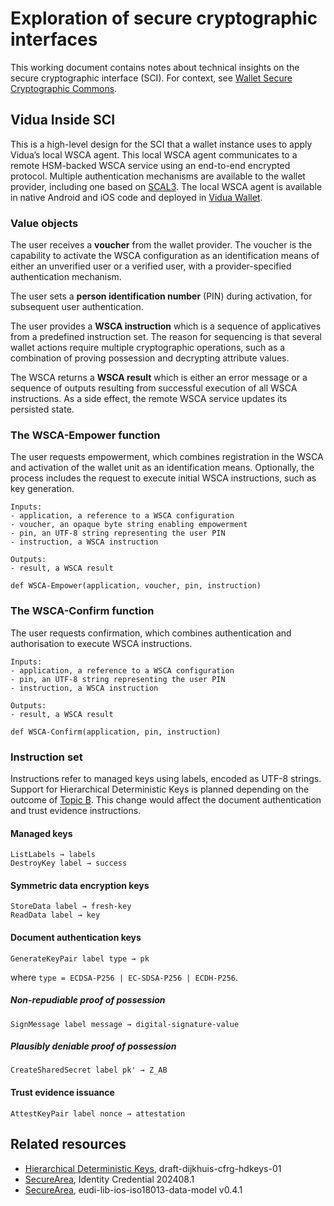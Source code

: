 # Exploration of secure cryptographic interfaces

This working document contains notes about technical insights on the secure cryptographic interface (SCI). For context, see [Wallet Secure Cryptographic Commons](../README.md).

## Vidua Inside SCI

This is a high-level design for the SCI that a wallet instance uses to apply Vidua’s local WSCA agent. This local WSCA agent communicates to a remote HSM-backed WSCA service using an end-to-end encrypted protocol. Multiple authentication mechanisms are available to the wallet provider, including one based on [SCAL3](https://github.com/cleverbase/scal3). The local WSCA agent is available in native Android and iOS code and deployed in [Vidua Wallet](https://vidua.nl/en/user/).

### Value objects

The user receives a **voucher** from the wallet provider. The voucher is the capability to activate the WSCA configuration as an identification means of either an unverified user or a verified user, with a provider-specified authentication mechanism.

The user sets a **person identification number** (PIN) during activation, for subsequent user authentication.

The user provides a **WSCA instruction** which is a sequence of applicatives from a predefined instruction set. The reason for sequencing is that several wallet actions require multiple cryptographic operations, such as a combination of proving possession and decrypting attribute values.

The WSCA returns a **WSCA result** which is either an error message or a sequence of outputs resulting from successful execution of all WSCA instructions. As a side effect, the remote WSCA service updates its persisted state.

### The WSCA-Empower function

The user requests empowerment, which combines registration in the WSCA and activation of the wallet unit as an identification means. Optionally, the process includes the request to execute initial WSCA instructions, such as key generation.

```
Inputs:
- application, a reference to a WSCA configuration
- voucher, an opaque byte string enabling empowerment
- pin, an UTF-8 string representing the user PIN
- instruction, a WSCA instruction

Outputs:
- result, a WSCA result

def WSCA-Empower(application, voucher, pin, instruction)
```

### The WSCA-Confirm function

The user requests confirmation, which combines authentication and authorisation to execute WSCA instructions.

```
Inputs:
- application, a reference to a WSCA configuration
- pin, an UTF-8 string representing the user PIN
- instruction, a WSCA instruction

Outputs:
- result, a WSCA result

def WSCA-Confirm(application, pin, instruction)
```

### Instruction set

Instructions refer to managed keys using labels, encoded as UTF-8 strings. Support for Hierarchical Deterministic Keys is planned depending on the outcome of [Topic B](https://github.com/eu-digital-identity-wallet/eudi-doc-architecture-and-reference-framework/discussions/354). This change would affect the document authentication and trust evidence instructions.

#### Managed keys

```
ListLabels → labels
DestroyKey label → success
```

#### Symmetric data encryption keys

```
StoreData label → fresh-key
ReadData label → key
````

#### Document authentication keys

```
GenerateKeyPair label type → pk
````

where `type = ECDSA-P256 | EC-SDSA-P256 | ECDH-P256`.

##### Non-repudiable proof of possession

```
SignMessage label message → digital-signature-value
````

##### Plausibly deniable proof of possession

```
CreateSharedSecret label pk' → Z_AB
```

#### Trust evidence issuance

```
AttestKeyPair label nonce → attestation
```

## Related resources

- [Hierarchical Deterministic Keys](https://datatracker.ietf.org/doc/html/draft-dijkhuis-cfrg-hdkeys-01), draft-dijkhuis-cfrg-hdkeys-01
- [SecureArea](https://github.com/openwallet-foundation-labs/identity-credential/blob/b42a11648f3d3ddd1fb77286e9b39f35992d04cf/identity/src/commonMain/kotlin/com/android/identity/securearea/SecureArea.kt), Identity Credential 202408.1
- [SecureArea](https://github.com/eu-digital-identity-wallet/eudi-lib-ios-iso18013-data-model/blob/ef353c447c7716c1fe5f5905ff98e089f5a29d43/Sources/MdocDataModel18013/SecureArea/SecureArea.swift), eudi-lib-ios-iso18013-data-model v0.4.1
